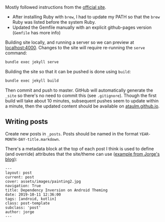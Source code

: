 Mostly followed instructions from the [official site](https://jekyllrb.com/).

- After installing Ruby with `brew`, I had to update my PATH so that the `brew` Ruby was listed before the system Ruby.
- Updated the Gemfile manually with an explicit github-pages version (`Gemfile` has more info)

Building site locally, and running a server so we can preview at [localhost:4000](http://localhost:4000/). Changes to the site will require re-running the `serve` command:

```bash
bundle exec jekyll serve
```

Building the site so that it can be pushed is done using `build`:

```bash
bundle exec jekyll build
```

Then commit and push to master. GitHub will automatically generate the `_site` so there's no need to commit this (see `.gitignore`). Though the first build will take about 10 minutes, subsequent pushes seem to update within a minute, then the updated content should be available on [ataulm.github.io](https://ataulm.github.io).

## Writing posts

Create new posts in `_posts`. Posts should be named in the format `YEAR-MONTH-DAY-title.markdown`.

There's a metadata block at the top of each post I think is used to define (and override) attributes that the site/theme can use ([example from Jorge's blog](https://raw.githubusercontent.com/JorgeCastilloPrz/jorgecastilloprz.github.io/source/_posts/2019-10-12-dependency-inversion-on-android-theming.md)):

```
---
layout: post
current: post
cover: assets/images/painting2.jpg
navigation: True
title: Dependency Inversion on Android Theming
date: 2019-10-11 12:36:00
tags: [android, kotlin]
class: post-template
subclass: 'post'
author: jorge
---
```
